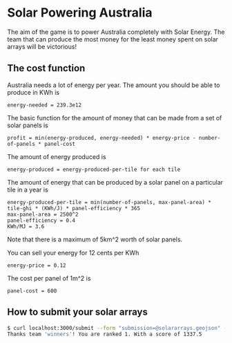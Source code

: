 # Solar Powering Australia

The aim of the game is to power Australia completely with Solar Energy.
The team that can produce the most money for the least money spent on solar arrays will be victorious!

## The cost function
Australia needs a lot of energy per year. The amount you should be able to produce in KWh is
```
energy-needed = 239.3e12
```

The basic function for the amount of money that can be made from a set of solar panels is
```
profit = min(energy-produced, energy-needed) * energy-price - number-of-panels * panel-cost
```

The amount of energy produced is
```
energy-produced = energy-produced-per-tile for each tile
```

The amount of energy that can be produced by a solar panel on a particular tile in a year is
```
energy-produced-per-tile = min(number-of-panels, max-panel-area) * tile-ghi * (KWh/J) * panel-efficiency * 365
max-panel-area = 2500^2
panel-efficiency = 0.4
KWh/MJ = 3.6
```
Note that there is a maximum of 5km^2 worth of solar panels.

You can sell your energy for 12 cents per KWh
```
energy-price = 0.12
```

The cost per panel of 1m^2 is
```
panel-cost = 600
```

## How to submit your solar arrays

```bash
$ curl localhost:3000/submit --form "submission=@solararrays.geojson" --form "team=winners"
Thanks team 'winners'! You are ranked 1. With a score of 1337.5
```
